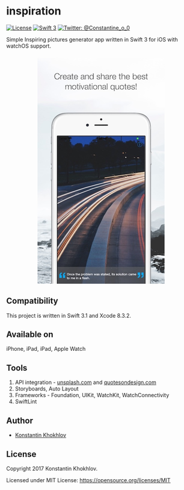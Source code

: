# inspiration
[![License](http://img.shields.io/badge/License-MIT-green.svg?style=flat)](https://github.com/justaninja/inspiration/blob/master/LICENSE)
[![Swift 3](https://img.shields.io/badge/Swift-3.0-orange.svg?style=flat)](https://swift.org)
[![Twitter: @Constantine_o_0](https://img.shields.io/badge/Contact-Twitter-blue.svg?style=flat)](https://twitter.com/Constantine_o_0)

Simple Inspiring pictures generator app written in Swift 3 for iOS with watchOS support.

<h3 align="center">
<img src="screen.jpg" alt="Screensho for iOS" />
</h3>

## Compatibility

This project is written in Swift 3.1 and Xcode 8.3.2.

## Available on
iPhone, iPad, iPad, Apple Watch

## Tools
1. API integration - [unsplash.com](https://unsplash.com/developers) and [quotesondesign.com](http://quotesondesign.com/api-v4-0/)
2. Storyboards, Auto Layout  
3. Frameworks - Foundation, UIKit, WatchKit, WatchConnectivity  
4. SwiftLint

## Author

* [Konstantin Khokhlov](https://ru.linkedin.com/in/const)

## License

Copyright 2017 Konstantin Khokhlov.

Licensed under MIT License: https://opensource.org/licenses/MIT
